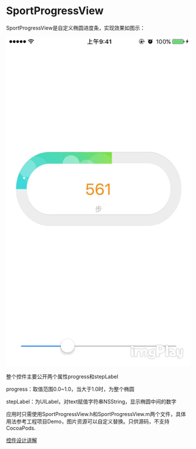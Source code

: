 # SportProgressView

SportProgressView是自定义椭圆进度条，实现效果如图示：

![SportProgressViewDemo](SportProgressViewDemo.GIF)

整个控件主要公开两个属性progress和stepLabel

progress：取值范围0.0~1.0，当大于1.0时，为整个椭圆

stepLabel：为UILabel，对text赋值字符串NSString，显示椭圆中间的数字



应用时只需使用SportProgressView.h和SportProgressView.m两个文件，具体用法参考工程项目Demo，图片资源可以自定义替换。只供源码，不支持CocoaPods.



[控件设计讲解](https://robinshare.github.io/md/iOSCodeMark/iOS开发UI篇之使用Quartz2D绘制椭圆进度条.html)